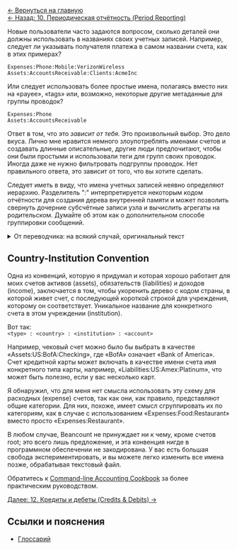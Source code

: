 [← Вернуться на главную](https://github.com/aroundblacksneverrelax/publictranslations/wiki/%D0%9C%D0%B5%D1%82%D0%BE%D0%B4-%D0%B4%D0%B2%D0%BE%D0%B9%D0%BD%D0%BE%D0%B9-%D0%B7%D0%B0%D0%BF%D0%B8%D1%81%D0%B8-(The-Double-Entry-Counting-Method),-%D0%9C%D0%B0%D1%80%D1%82%D0%B8%D0%BD-%D0%91%D0%BB%D0%B5)
<br>[← Назад: 10. Периодическая отчётность (Period Reporting)](https://github.com/aroundblacksneverrelax/publictranslations/wiki/10.-%D0%9C%D0%B5%D1%82%D0%BE%D0%B4-%D0%B4%D0%B2%D0%BE%D0%B9%D0%BD%D0%BE%D0%B9-%D0%B7%D0%B0%D0%BF%D0%B8%D1%81%D0%B8,-%D0%9F%D0%B5%D1%80%D0%B8%D0%BE%D0%B4%D0%B8%D1%87%D0%B5%D1%81%D0%BA%D0%B0%D1%8F-%D0%BE%D1%82%D1%87%D1%91%D1%82%D0%BD%D0%BE%D1%81%D1%82%D1%8C-(Period-Reporting))

Новые пользователи часто задаются вопросом, сколько деталей они должны использовать в названиях своих учетных записей. Например, следует ли указывать получателя платежа в самом названии счета, как в этих примерах?

`Expenses:Phone:Mobile:VerizonWireless`
<br>`Assets:AccountsReceivable:Clients:AcmeInc`

Или следует использовать более простые имена, полагаясь вместо них на «payee», «tags» или, возможно, некоторые другие метаданные для группы проводок?

`Expenses:Phone`
<br> `Assets:AccountsReceivable`

Ответ в том, что это _зависит от тебя._ Это произвольный выбор. Это дело вкуса. Лично мне нравится немного злоупотреблять именами счетов и создавать длинные описательные, другие люди предпочитают, чтобы они были простыми и использовали теги для групп своих проводок. Иногда даже не нужно фильтровать подгруппы проводок. Нет правильного ответа, это зависит от того, что вы хотите сделать.

Следует иметь в виду, что имена учетных записей неявно определяют иерархию. Разделитель ":" интерпретируется некоторым кодом отчётности для создания дерева внутренней памяти и может позволить свернуть дочерние субсчётные записи узла и вычислить агрегаты на родительском. Думайте об этом как о дополнительном способе группировки сообщений.

<details>
<summary>От переводчика: на всякий случай, оригинальный текст</summary>

One consideration to keep in mind is that account names implicitly define a hierarchy. The “:” separator is interpreted by some reporting code to create an in-memory tree and can allow you to collapse a node’s children subaccounts and compute aggregates on the parent. Think of this as an additional way to group postings.

</details>

## Country-Institution Convention
Одна из конвенций, которую я придумал и которая хорошо работает для моих счетов активов (assets), обязательств (liabilities) и доходов (income), заключается в том, чтобы укоренить дерево с кодом страны, в которой живет счет, с последующей короткой строкой для учреждения, которому он соответствует. Уникальное название для конкретного счета в этом учреждении (institution). 

Вот так:
<br>`<type> : <country> : <institution> : <account>`

Например, чековый счет можно было бы выбрать в качестве «Assets:US:BofA:Checking», где «BofA» означает «Bank of America». 
<br>Счет кредитной карты может включать в качестве имени счета имя конкретного типа карты, например, «Liabilities:US:Amex:Platinum», что может быть полезно, если у вас несколько карт. 

Я обнаружил, что для меня нет смысла использовать эту схему для расходных (expense) счетов, так как они, как правило, представляют общие категории. Для них, похоже, имеет смысл сгруппировать их по категориям, как в случае с использованием «Expenses:Food:Restaurant» вместо просто «Expenses:Restaurant».

В любом случае, Beancount не принуждает ни к чему, кроме счетов root; это всего лишь предложение, и эта конвенция нигде в программном обеспечении не закодирована. У вас есть большая свобода экспериментировать, и вы можете легко изменить все имена позже, обрабатывая текстовый файл. 

Обратитесь к [Command-line Accounting Cookbook](https://docs.google.com/document/d/1Tss0IEzEyAPuKSGeNsfNgb0BfiW2ZHyP5nCFBW1uWlk/edit) за более практическим руководством.

[Далее: 12. Кредиты и дебеты (Credits & Debits) →](https://github.com/aroundblacksneverrelax/publictranslations/wiki/12.-%D0%9C%D0%B5%D1%82%D0%BE%D0%B4-%D0%B4%D0%B2%D0%BE%D0%B9%D0%BD%D0%BE%D0%B9-%D0%B7%D0%B0%D0%BF%D0%B8%D1%81%D0%B8,-%D0%9A%D1%80%D0%B5%D0%B4%D0%B8%D1%82%D1%8B-%D0%B8-%D0%B4%D0%B5%D0%B1%D0%B5%D1%82%D1%8B-(Credits-&-Debits))

## Ссылки и пояснения
- [Глоссарий](https://github.com/aroundblacksneverrelax/publictranslations/wiki/0.-%D0%9C%D0%B5%D1%82%D0%BE%D0%B4-%D0%B4%D0%B2%D0%BE%D0%B9%D0%BD%D0%BE%D0%B9-%D0%B7%D0%B0%D0%BF%D0%B8%D1%81%D0%B8,-%D0%93%D0%BB%D0%BE%D1%81%D1%81%D0%B0%D1%80%D0%B8%D0%B9)
